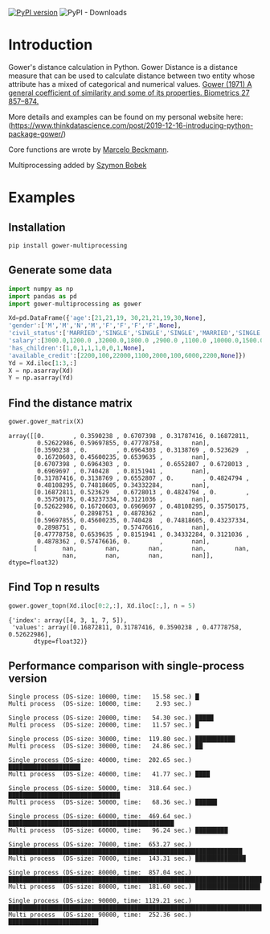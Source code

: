 <!-- badges: start -->
[![PyPI version](https://badge.fury.io/py/gower-multiprocessing.svg)](https://badge.fury.io/py/gower-multiprocessing)
![PyPI - Downloads](https://img.shields.io/pypi/dm/gower-multiprocessing)


<!-- badges: end -->

# Introduction

Gower's distance calculation in Python. Gower Distance is a distance measure that can be used to calculate distance between two entity whose attribute has a mixed of categorical and numerical values. [Gower (1971) A general coefficient of similarity and some of its properties. Biometrics 27 857–874.](https://www.jstor.org/stable/2528823?seq=1) 

More details and examples can be found on my personal website here:(https://www.thinkdatascience.com/post/2019-12-16-introducing-python-package-gower/)

Core functions are wrote by [Marcelo Beckmann](https://sourceforge.net/projects/gower-distance-4python/files/).

Multiprocessing added by [Szymon Bobek](https://github.com/sbobek)

# Examples

## Installation

```
pip install gower-multiprocessing
```

## Generate some data

```python
import numpy as np
import pandas as pd
import gower-multiprocessing as gower

Xd=pd.DataFrame({'age':[21,21,19, 30,21,21,19,30,None],
'gender':['M','M','N','M','F','F','F','F',None],
'civil_status':['MARRIED','SINGLE','SINGLE','SINGLE','MARRIED','SINGLE','WIDOW','DIVORCED',None],
'salary':[3000.0,1200.0 ,32000.0,1800.0 ,2900.0 ,1100.0 ,10000.0,1500.0,None],
'has_children':[1,0,1,1,1,0,0,1,None],
'available_credit':[2200,100,22000,1100,2000,100,6000,2200,None]})
Yd = Xd.iloc[1:3,:]
X = np.asarray(Xd)
Y = np.asarray(Yd)

```

## Find the distance matrix

```python
gower.gower_matrix(X)
```




    array([[0.        , 0.3590238 , 0.6707398 , 0.31787416, 0.16872811,
            0.52622986, 0.59697855, 0.47778758,        nan],
           [0.3590238 , 0.        , 0.6964303 , 0.3138769 , 0.523629  ,
            0.16720603, 0.45600235, 0.6539635 ,        nan],
           [0.6707398 , 0.6964303 , 0.        , 0.6552807 , 0.6728013 ,
            0.6969697 , 0.740428  , 0.8151941 ,        nan],
           [0.31787416, 0.3138769 , 0.6552807 , 0.        , 0.4824794 ,
            0.48108295, 0.74818605, 0.34332284,        nan],
           [0.16872811, 0.523629  , 0.6728013 , 0.4824794 , 0.        ,
            0.35750175, 0.43237334, 0.3121036 ,        nan],
           [0.52622986, 0.16720603, 0.6969697 , 0.48108295, 0.35750175,
            0.        , 0.2898751 , 0.4878362 ,        nan],
           [0.59697855, 0.45600235, 0.740428  , 0.74818605, 0.43237334,
            0.2898751 , 0.        , 0.57476616,        nan],
           [0.47778758, 0.6539635 , 0.8151941 , 0.34332284, 0.3121036 ,
            0.4878362 , 0.57476616, 0.        ,        nan],
           [       nan,        nan,        nan,        nan,        nan,
                   nan,        nan,        nan,        nan]], dtype=float32)


## Find Top n results

```python
gower.gower_topn(Xd.iloc[0:2,:], Xd.iloc[:,], n = 5)
```




    {'index': array([4, 3, 1, 7, 5]),
     'values': array([0.16872811, 0.31787416, 0.3590238 , 0.47778758, 0.52622986],
           dtype=float32)}


## Performance comparison with single-process version

```
Single process (DS-size: 10000, time:   15.58 sec.)	█
Multi process  (DS-size: 10000, time:    2.93 sec.)	

Single process (DS-size: 20000, time:   54.30 sec.)	█████
Multi process  (DS-size: 20000, time:   11.57 sec.)	█

Single process (DS-size: 30000, time:  119.80 sec.)	███████████
Multi process  (DS-size: 30000, time:   24.86 sec.)	██

Single process (DS-size: 40000, time:  202.65 sec.)	████████████████████
Multi process  (DS-size: 40000, time:   41.77 sec.)	████

Single process (DS-size: 50000, time:  318.64 sec.)	███████████████████████████████
Multi process  (DS-size: 50000, time:   68.36 sec.)	██████

Single process (DS-size: 60000, time:  469.64 sec.)	██████████████████████████████████████████████
Multi process  (DS-size: 60000, time:   96.24 sec.)	█████████

Single process (DS-size: 70000, time:  653.27 sec.)	█████████████████████████████████████████████████████████████████
Multi process  (DS-size: 70000, time:  143.31 sec.)	██████████████

Single process (DS-size: 80000, time:  857.04 sec.)	█████████████████████████████████████████████████████████████████████████████████████
Multi process  (DS-size: 80000, time:  181.60 sec.)	██████████████████

Single process (DS-size: 90000, time: 1129.21 sec.)	████████████████████████████████████████████████████████████████████████████████████████████████████████████████
Multi process  (DS-size: 90000, time:  252.36 sec.)	█████████████████████████
```

